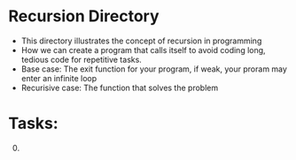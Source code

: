 # Recursion Directory

- This directory illustrates the concept of recursion in programming 
- How we can create a program that calls itself to avoid coding long, tedious code for repetitive tasks.
- Base case: The exit function for your program, if weak, your proram may enter an infinite loop
- Recurisive case: The function that solves the problem

# Tasks: 

0. 
